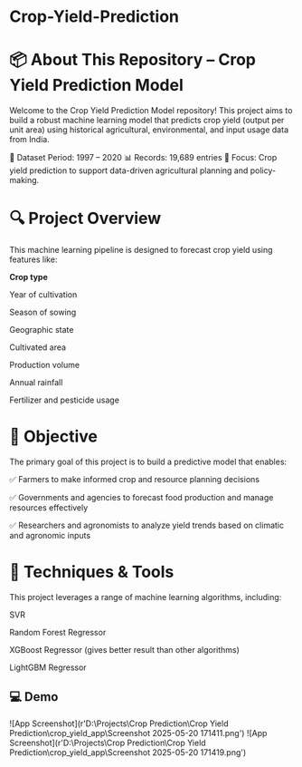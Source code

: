 # Crop-Yield-Prediction
# **📦 About This Repository – Crop Yield Prediction Model**
Welcome to the Crop Yield Prediction Model repository! This project aims to build a robust machine learning model that predicts crop yield (output per unit area) using historical agricultural, environmental, and input usage data from India.

📅 Dataset Period: 1997 – 2020
📊 Records: 19,689 entries
🌾 Focus: Crop yield prediction to support data-driven agricultural planning and policy-making.

# **🔍 Project Overview**
This machine learning pipeline is designed to forecast crop yield using features like:

**Crop type**

Year of cultivation

Season of sowing

Geographic state

Cultivated area

Production volume

Annual rainfall

Fertilizer and pesticide usage

# **🎯 Objective**
The primary goal of this project is to build a predictive model that enables:

✅ Farmers to make informed crop and resource planning decisions

✅ Governments and agencies to forecast food production and manage resources effectively

✅ Researchers and agronomists to analyze yield trends based on climatic and agronomic inputs


# **🧠 Techniques & Tools**
This project leverages a range of machine learning algorithms, including:

SVR

Random Forest Regressor

XGBoost Regressor (gives better result than other algorithms)

LightGBM Regressor


## **💻 Demo**
![App Screenshot](r'D:\Projects\Crop Prediction\Crop Yield Prediction\crop_yield_app\Screenshot 2025-05-20 171411.png')
![App Screenshot](r'D:\Projects\Crop Prediction\Crop Yield Prediction\crop_yield_app\Screenshot 2025-05-20 171419.png')
